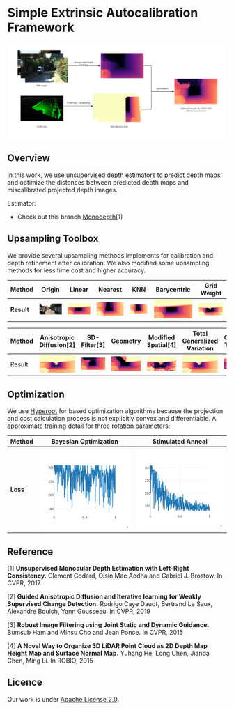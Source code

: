 # Simple Extrinsic Autocalibration Framework

![framework](img/framework.png)

## Overview
In this work, we use unsupervised depth estimators to predict depth maps and optimize the distances between predicted depth maps and miscalibrated projected depth images. 

Estimator:

- Check out this branch [Monodepth](https://github.com/KruskalLin/Autocalibration/tree/monodepth)[1]

## Upsampling Toolbox

We provide several upsampling methods implements for calibration and depth refinement after calibration. We also modified some upsampling methods for less time cost and higher accuracy.

|  **Method**   |  Origin | Linear | Nearest | KNN | Barycentric | Grid Weight |
|  ----  | ---- | ----  | ----  | ----  | ----  | ----  |
| **Result**  | ![RGB](img/rgb.png)  | ![Linear](img/linear.png) | ![Nearest](img/nearest.png) | ![KNN](img/knn.png) | ![Barycentric](img/barycentric.png) |  ![Grid_weight](img/grid_weight.png) |


|  Method   | Anisotropic Diffusion[2] | SD-Filter[3]  | Geometry | Modified Spatial[4] | Total Generalized Variation |  Clough Tocher |
|  ----  | ---- | ----  | ----  | ----  | ----  | ----  |
| Result  | ![Anisotropic](img/anisotropic.png) | ![SDFilter](img/sdfilter.png) | ![geometry](img/geometry.png) | ![Barycentric](img/spatial.png) |  ![tgv](img/tgv.png) | ![CloughTocher](img/clough.png)

## Optimization

We use [Hyperopt](https://github.com/hyperopt/hyperopt) for based optimization algorithms because the projection and cost calculation process is not explicitly convex and differentiable. A approximate training detail for three rotation parameters:

|  **Method**   |  Bayesian Optimization | Stimulated Anneal |
|  ----  | ---- | ----  | 
| **Loss**  | ![bayesian](img/bayesian_rot_loss.png)  | ![anneal](img/anneal_rot_loss.png) |

## Reference
[1] **Unsupervised Monocular Depth Estimation with Left-Right Consistency.** Clément Godard, Oisin Mac Aodha and Gabriel J. Brostow. In CVPR, 2017

[2] **Guided Anisotropic Diffusion and Iterative learning for Weakly Supervised Change Detection.** Rodrigo Caye Daudt, Bertrand Le Saux, Alexandre Boulch, Yann Gousseau. In CVPR, 2019

[3] **Robust Image Filtering using Joint Static and Dynamic Guidance.** Bumsub Ham and Minsu Cho and Jean Ponce. In CVPR, 2015

[4] **A Novel Way to Organize 3D LiDAR Point Cloud as 2D Depth Map Height Map and Surface Normal Map.** Yuhang He, Long Chen, Jianda Chen, Ming Li. In ROBIO, 2015

## Licence
Our work is under [Apache License 2.0](http://www.apache.org/licenses/).
